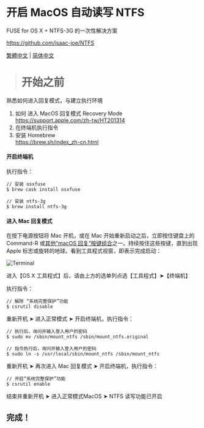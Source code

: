 # 开启 MacOS 自动读写 NTFS

FUSE for OS X + NTFS-3G 的一次性解决方案

https://github.com/isaac-joe/NTFS


[繁體中文](https://github.com/isaac-joe/NTFS/blob/master/README.md) | [简体中文](https://github.com/isaac-joe/NTFS/blob/master/README-zhcn.md)


> # 开始之前

熟悉如何进入回复模式，与建立执行环境

1. 如何 进入 MacOS 回复模式 Recovery Mode   
https://support.apple.com/zh-tw/HT201314
2. 在终端机执行指令
3. 安装 Homebrew  
https://brew.sh/index_zh-cn.html

#### 开启终端机

执行指令：


```
// 安装 osxfuse
$ brew cask install osxfuse

// 安装 ntfs-3g
$ brew install ntfs-3g
```

#### 进入 Mac 回复模式

在按下电源按钮将 Mac 开机，或在 Mac 开始重新启动之后，立即按住键盘上的 Command-R 或[其他“macOS 回复”按键组合](https://support.apple.com/zh-cn/HT204904)之一。持续按住这些按键，直到出现 Apple 标志或旋转的地球。看到工具程式视窗，即表示完成启动：

![Terminal](https://github.com/isaac-joe/NTFS/blob/master/images/terminal.png?raw=true)

进入【OS X 工具程式】后，请由上方的选单列点选【工具程式】➤【终端机】

执行指令：

```
// 解除 “系统完整保护”功能
$ csrutil disable
```

重新开机 ➤ 进入正常模式 ➤ 开启终端机，执行指令：

```
// 执行后，询问并输入登入用户的密码
$ sudo mv /sbin/mount_ntfs /sbin/mount_ntfs.original

// 指令执行后，询问并输入登入用户的密码
$ sudo ln -s /usr/local/sbin/mount_ntfs /sbin/mount_ntfs
```

重新开机 ➤ 再次进入 Mac 回复模式 ➤ 开启终端机，执行指令：

```
// 开启“系统完整保护”功能
$ csrutil enable
```

结束并重新开机 ➤ 进入正常模式MacOS ➤ NTFS 读写功能已开启

## 完成！

